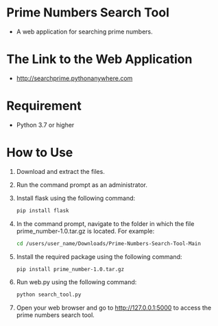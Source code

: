 # Prime Numbers Search Tool
- A web application for searching prime numbers.
# The Link to the Web Application
- http://searchprime.pythonanywhere.com
# Requirement
- Python 3.7 or higher
# How to Use
1. Download and extract the files.
2. Run the command prompt as an administrator.
3. Install flask using the following command:
   
   ```Bash
   pip install flask
   
4. In the command prompt, navigate to the folder in which the file prime_number-1.0.tar.gz is located. For example:
   
   ```Bash
   cd /users/user_name/Downloads/Prime-Numbers-Search-Tool-Main
   
5. Install the required package using the following command:
   
   ```Bash
   pip install prime_number-1.0.tar.gz

6. Run web.py using the following command:
    
   ```Bash
   python search_tool.py

7. Open your web browser and go to http://127.0.0.1:5000 to access the prime numbers search tool.
